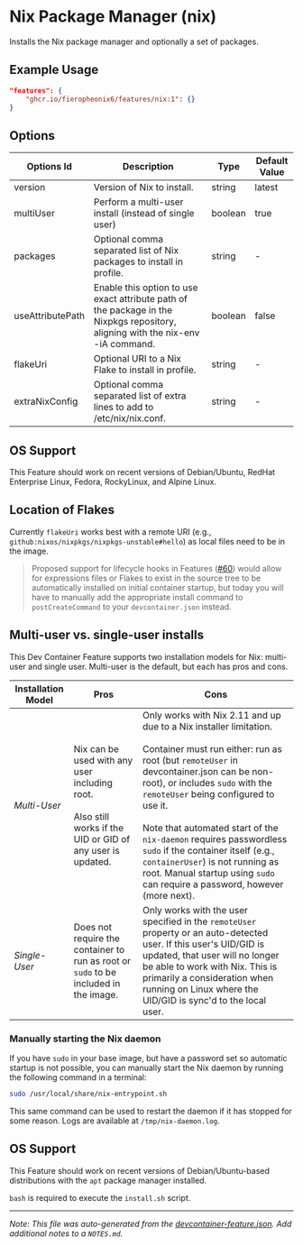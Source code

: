 
# Nix Package Manager (nix)

Installs the Nix package manager and optionally a set of packages.

## Example Usage

```json
"features": {
    "ghcr.io/fieropheonix6/features/nix:1": {}
}
```

## Options

| Options Id | Description | Type | Default Value |
|-----|-----|-----|-----|
| version | Version of Nix to install. | string | latest |
| multiUser | Perform a multi-user install (instead of single user) | boolean | true |
| packages | Optional comma separated list of Nix packages to install in profile. | string | - |
| useAttributePath | Enable this option to use exact attribute path of the package in the Nixpkgs repository, aligning with the nix-env -iA command. | boolean | false |
| flakeUri | Optional URI to a Nix Flake to install in profile. | string | - |
| extraNixConfig | Optional comma separated list of extra lines to add to /etc/nix/nix.conf. | string | - |

## OS Support

This Feature should work on recent versions of Debian/Ubuntu, RedHat Enterprise Linux, Fedora, RockyLinux, and Alpine Linux.

## Location of Flakes

Currently `flakeUri` works best with a remote URI (e.g., `github:nixos/nixpkgs/nixpkgs-unstable#hello`) as local files need to be in the image.

> Proposed support for lifecycle hooks in Features ([#60](https://github.com/devcontainers/spec/issues/60)) would allow for expressions files or Flakes to exist in the source tree to be automatically installed on initial container startup, but today you will have to manually add the appropriate install command to `postCreateCommand` to your `devcontainer.json` instead.

## Multi-user vs. single-user installs

This Dev Container Feature supports two installation models for Nix: multi-user and single user. Multi-user is the default, but each has pros and cons.

| Installation Model | Pros | Cons |
| --- | --- | --- |
| *Multi-User* | Nix can be used with any user including root.<br /><br />Also still works if the UID or GID of any user is updated. | Only works with Nix 2.11 and up due to a Nix installer limitation.<br /><br />Container must run either: run as root (but `remoteUser` in devcontainer.json can be non-root), or includes `sudo` with the `remoteUser` being configured to use it. <br /><br />Note that automated start of the `nix-daemon` requires passwordless `sudo` if the container itself (e.g., `containerUser`) is not running as root. Manual startup using `sudo` can require a password, however (more next). |
| *Single-User* | Does not require the container to run as root or `sudo` to be included in the image. | Only works with the user specified in the `remoteUser` property or an auto-detected user. If this user's UID/GID is updated, that user will no longer be able to work with Nix. This is primarily a consideration when running on Linux where the UID/GID is sync'd to the local user. |

### Manually starting the Nix daemon

If you have `sudo` in your base image, but have a password set so automatic startup is not possible, you can manually start the Nix daemon by running the following command in a terminal:

```bash
sudo /usr/local/share/nix-entrypoint.sh
```

This same command can be used to restart the daemon if it has stopped for some reason. Logs are available at `/tmp/nix-daemon.log`.


## OS Support

This Feature should work on recent versions of Debian/Ubuntu-based distributions with the `apt` package manager installed.

`bash` is required to execute the `install.sh` script.


---

_Note: This file was auto-generated from the [devcontainer-feature.json](https://github.com/fieropheonix6/features/blob/main/src/nix/devcontainer-feature.json).  Add additional notes to a `NOTES.md`._
